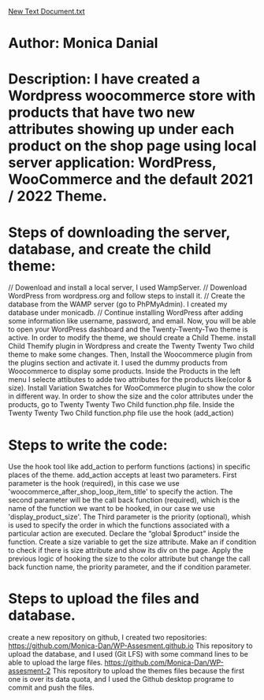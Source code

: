[New Text Document.txt](https://github.com/Monica-Dan/WP-Assesment.github.io/files/8196778/New.Text.Document.txt)
# Author: Monica Danial
# Description: I have created a Wordpress woocommerce store with products that have two new attributes showing up under each product on the shop page using local server             application: WordPress, WooCommerce and the default 2021 / 2022 Theme.

# Steps of downloading the server, database, and create the child theme:
// Dowenload and install a local server, I used WampServer.
// Dowenload WordPress from wordpress.org and follow steps to install it.
// Create the database from the WAMP server (go to PhPMyAdmin). I created my database under monicadb.
// Continue installing WordPress after adding some information like username, password, and email.
Now, you will be able to open your WordPress dashboard and the Twenty-Twenty-Two theme is active.
In order to modify the theme, we should create a Child Theme.
install Child Themify plugin in Wordpress and create the Twenty Twenty Two child theme to make some changes.
Then, Install the Woocommerce plugin from the plugins section and activate it.
I used the dummy products from Woocommerce to display some products.
Inside the Products in the left menu I selecte attibutes to adde two attributes for the products like(color & size).
Install Variation Swatches for WooCommerce plugin to show the color in different way.
In order to show the size and the color attributes under the products, go to Twenty Twenty Two Child function.php file.
Inside the Twenty Twenty Two Child function.php file use the hook (add_action)

# Steps to write the code:
Use the hook tool like add_action to perform functions (actions) in specific places of the theme.
add_action accepts at least two parameters. First parameter is the hook (required), in this case we use 'woocommerce_after_shop_loop_item_title' to specify the action. 
The second parameter will be the call back function (required), which is the name of the function we want to be hooked, in our case we use 'display_product_size'.
The Third parameter is the priority (optional), whish is used to specify the order in which the functions associated with a particular action are executed.
Declare the “global $product” inside the function.
Create a size variable to get the size attribute.
Make an if condition to check if there is size attribute and show its div on the page.
Apply the previous logic of hooking the size to the color attribute but change the call back function name, the priority parameter, and the if condition parameter.

# Steps to upload the files and database.
create a new repository on github, I created two repositories:
https://github.com/Monica-Dan/WP-Assesment.github.io  This repository to upload the database, and I used (Git LFS) with some command lines to be able to upload the large files.
https://github.com/Monica-Dan/WP-assesment-2 This repository to upload the themes files because the first one is over its data quota, and I used the Github desktop programe to commit and push the files. 








